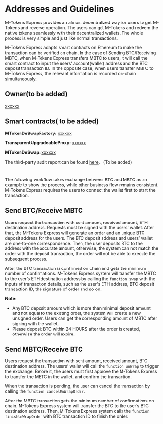 # Addresses and Guidelines
M-Tokens Express provides an almost decentralized way for users to get M-Tokens and reverse operation. The users can get M-Tokens and redeem the native tokens seamlessly with their decentralized wallets. The whole process is very simple and just like normal transactions. 

M-Tokens Express adapts smart contracts on Ethereum to make the transaction can be verified on chain. In the case of Sending BTC/Receiving MBTC, when M-Tokens Express transfers MBTC to users, it will call the smart contract to input the users’ account(wallet) address and the BTC deposit transaction ID. In the opposite case, when users transfer MBTC to M-Tokens Express, the relevant information is recorded on-chain simultaneously. 

## Owner(to be added)
[xxxxxx](https://) 

## Smart contracts( to be added)
**MTokenDeSwapFactory:** [xxxxxx](https://)  

**TransparentUpgradeableProxy:** [xxxxxx](https://)  

**MTokenDeSwap:** [xxxxxx](https://)  

The third-party audit report can be found [here](http://). （To be added)

# 
The following workflow takes exchange between BTC and MBTC as an example to show the process, while other business flow remains consistent. M-Tokens Express requires the users to connect the wallet first to start the transaction.

## Send BTC/Receive MBTC
Users request the transaction with sent amount, received amount, ETH destination address. Requests must be signed with the users’ wallet. After that, the M-Tokens Express will generate an order and an unique BTC deposit address for the users. The BTC deposit address and users’ wallet are one-to-one correspondence. Then, the user deposits BTC to the address with the accurate amount, otherwise, the system can not match the order with the deposit transaction, the order will not be able to execute the subsequent process. 

After the BTC transaction is confirmed on chain and gets the minimum number of confirmations. M-Tokens Express system will transfer the MBTC to the user’s ETH destination address by calling the `function swap` with the inputs of transaction details, such as the user's ETH address, BTC deposit transaction ID, the signature of order and so on. 

**Note:**
* Any BTC deposit amount which is more than minimal deposit amount and not equal to the existing order, the system will create a new unsigned order. Users can get the corresponding amount of MBTC after signing with the wallet.
* Please deposit BTC within 24 HOURS after the order is created, otherwise the order will expire.

## Send MBTC/Receive BTC
Users request the transaction with sent amount, received amount, BTC destination address. The users’ wallet will call the `function unWrap` to trigger the exchange. Before it, the users must first approve the M-Tokens Express to transfer the MBTC in the wallet, and confirm the transaction. 

When the transaction is pending, the user can cancel the transaction by calling the `function cancelUnWrapOrder`.

After the MBTC transaction gets the minimum number of confirmations on chain. M-Tokens Express system will transfer the BTC to the user’s BTC destination address. Then, M-Tokens Express system calls the `function finishUnWrapOrder` with BTC transaction ID to finish the order.
